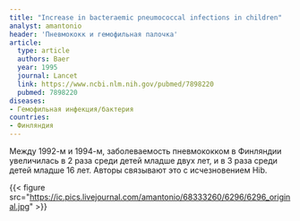 ```yaml
---
title: "Increase in bacteraemic pneumococcal infections in children"
analyst: amantonio
header: 'Пневмококк и гемофильная палочка'
article:
  type: article
  authors: Baer
  year: 1995
  journal: Lancet
  link: https://www.ncbi.nlm.nih.gov/pubmed/7898220
  pubmed: 7898220
diseases:
- Гемофильная инфекция/бактерия
countries:
- Финляндия
---
```


Между 1992-м и 1994-м, заболеваемость пневмококком в Финляндии увеличилась в 2 раза среди детей младше двух лет, и в 3 раза среди детей младше 16 лет. Авторы связывают это с исчезновением Hib.

{{< figure src="https://ic.pics.livejournal.com/amantonio/68333260/6296/6296_original.jpg" >}}
